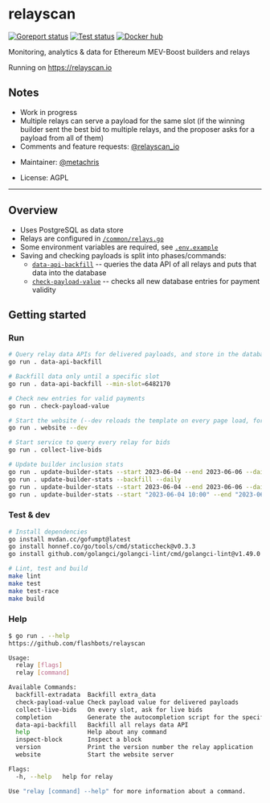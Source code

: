 # relayscan

[![Goreport status](https://goreportcard.com/badge/github.com/flashbots/relayscan)](https://goreportcard.com/report/github.com/flashbots/relayscan)
[![Test status](https://github.com/flashbots/relayscan/workflows/Checks/badge.svg)](https://github.com/flashbots/relayscan/actions?query=workflow%3A%22Checks%22)
[![Docker hub](https://badgen.net/docker/size/flashbots/relayscan?icon=docker&label=image)](https://hub.docker.com/r/flashbots/relayscan/tags)

Monitoring, analytics & data for Ethereum MEV-Boost builders and relays

Running on https://relayscan.io

## Notes

- Work in progress
- Multiple relays can serve a payload for the same slot (if the winning builder sent the best bid to multiple relays, and the proposer asks for a payload from all of them)
- Comments and feature requests: [@relayscan_io](https://twitter.com/relayscan_io)
* Maintainer: [@metachris](https://twitter.com/metachris)
- License: AGPL

---

## Overview

* Uses PostgreSQL as data store
* Relays are configured in [`/common/relays.go`](/common/relays.go)
* Some environment variables are required, see [`.env.example`](/.env.example)
* Saving and checking payloads is split into phases/commands:
  * [`data-api-backfill`](https://github.com/flashbots/relayscan/blob/cleanup/cmd/data-api-backfill.go) -- queries the data API of all relays and puts that data into the database
  * [`check-payload-value`](https://github.com/flashbots/relayscan/blob/cleanup/cmd/check-payload-value.go) -- checks all new database entries for payment validity


## Getting started

### Run

```bash
# Query relay data APIs for delivered payloads, and store in the database (by default, until the merge!)
go run . data-api-backfill

# Backfill data only until a specific slot
go run . data-api-backfill --min-slot=6482170

# Check new entries for valid payments
go run . check-payload-value

# Start the website (--dev reloads the template on every page load, for easier iteration)
go run . website --dev

# Start service to query every relay for bids
go run . collect-live-bids

# Update builder inclusion stats
go run . update-builder-stats --start 2023-06-04 --end 2023-06-06 --daily
go run . update-builder-stats --backfill --daily
go run . update-builder-stats --start 2023-06-04 --end 2023-06-06 --daily --hourly
go run . update-builder-stats --start "2023-06-04 10:00" --end "2023-06-06 18:00" --hourly
```

### Test & dev

```bash
# Install dependencies
go install mvdan.cc/gofumpt@latest
go install honnef.co/go/tools/cmd/staticcheck@v0.3.3
go install github.com/golangci/golangci-lint/cmd/golangci-lint@v1.49.0

# Lint, test and build
make lint
make test
make test-race
make build
```

### Help

```bash
$ go run . --help
https://github.com/flashbots/relayscan

Usage:
  relay [flags]
  relay [command]

Available Commands:
  backfill-extradata  Backfill extra_data
  check-payload-value Check payload value for delivered payloads
  collect-live-bids   On every slot, ask for live bids
  completion          Generate the autocompletion script for the specified shell
  data-api-backfill   Backfill all relays data API
  help                Help about any command
  inspect-block       Inspect a block
  version             Print the version number the relay application
  website             Start the website server

Flags:
  -h, --help   help for relay

Use "relay [command] --help" for more information about a command.
```